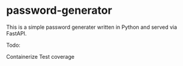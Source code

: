 # password-generator

This is a simple password generater written in Python and served via FastAPI.

Todo:

Containerize
Test coverage
